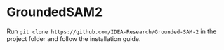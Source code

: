 # GroundedSAM2

Run `git clone https://github.com/IDEA-Research/Grounded-SAM-2` in the project folder and follow the installation guide.